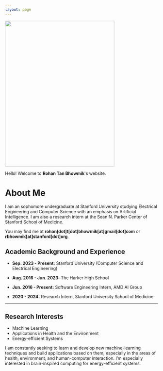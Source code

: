 ```yaml
---
layout: page
---
```



<img src="http://rohan-tan-bhowmik.github.io/rohan.jpg" class="floatpic" width="360" height="480">

Hello! Welcome to **Rohan Tan Bhowmik**'s website.

# About Me

I am an sophomore undergraduate at Stanford University studying Electrical Engineering and Computer Science with an emphasis on Artificial Intelligence. I am also a research intern at the Sean N. Parker Center of Stanford School of Medicine.

<!-- I am passionate about artificial intelligence, constantly seeking to learn and develop new machine-learning techniques and build applications based on them, especially in the areas of health, environment, and human-computer interaction.

Outside of academics, I participate in school orchestra as a clarinetist, play tennis, and volunteer with organizations to help sensory-deficient individuals, including the Baker Institute for Children with Hearing Loss, Starkey Hearing Foundation, and VocaliD. -->

<!-- I am a final-year undergrad majoring in EECS at Fuzhou University and Maynooth University (Combined Degrees). Currently, I serve as a research assistant at the IIoT-Lab, advised by [Prof. Zhezhuang Xu](https://www.researchgate.net/profile/Zhezhuang-Xu) and [Dr. Meng Yuan](https://www.researchgate.net/profile/Meng-Yuan-4). I also spent a lovely summer research program with [Prof. Pietro Liò](https://www.cl.cam.ac.uk/~pl219/) at Cambridge University. Recently, I have been selected as an **AAAI & KDD UC Scholar**. -->

You may find me at **rohan[dot]t[dot]bhowmik[at]gmail[dot]com** or **rbhowmik[at]stanford[dot]org**.

## Academic Background and Experience

- **Sep. 2023 - Present:** Stanford University (Computer Science and Electrical Engineering)
- **Aug. 2016 - Jun. 2023:** The Harker High School


- **Jun. 2016 - Present:** Software Engineering Intern, AMD AI Group 
- **2020 - 2024:** Research Intern, Stanford University School of Medicine 
---

## Research Interests

- Machine Learning
- Applications in Health and the Environment
- Energy-efficient Systems

I am constantly seeking to learn and develop new machine-learning techniques and build applications based on them, especially in the areas of health, environment, and human-computer interaction. I’m especially interested in brain-inspired computing for energy-efficient systems. 

<!-- ---

## News and Updates

- **June 2024**：Very excited to be selected as [KDD UC Scholar](https://kdd2024.kdd.org/call-for-undergraduate-consortium/). See you in Spain!
- **May 2024：**My undergraduate thesis won the Best Project Award (Top 1/300).
- **April 2024：**Our work *BLEGuard* has been accepted to [MobiSys 2024](https://www.sigmobile.org/mobisys/2024/) as a poster paper. See you in Japan!
- **March 2024：**Very excited to get a MPhil offer from Engineering department at Cambridge University!
- **Dec 2023：**Very excited to be selected as [AAAI UC Scholar](https://aaai.org/aaai-conference/undergraduate-consortium-program/). See you in Canada!
- **Aug 2023：**Happy to be awarded the FEPG Scholarship.
- **May 2023：**Happy to be awarded the XiamenAir Scholarship.
- **May 2023：**Collected the Finalist Award in MCM 2023 (Top 1%).
- **Jun 2022：**Started research programme at [Cambridge AI Group](https://www.cl.cam.ac.uk/research/ai/), advised by Prof. Pietro Liò.

<blockquote class="twitter-tweet"><p lang="en" dir="ltr">Thrilled to be an AAAI-UC Scholar at <a href="https://twitter.com/hashtag/AAAI24?src=hash&amp;ref_src=twsrc%5Etfw">#AAAI24</a>, thanks to <a href="https://twitter.com/hashtag/AAAI?src=hash&amp;ref_src=twsrc%5Etfw">#AAAI</a> &amp; <a href="https://twitter.com/hashtag/GoogleExploreCSR?src=hash&amp;ref_src=twsrc%5Etfw">#GoogleExploreCSR</a> for the sponsorship. Grateful for the knowledge gained and new friendships formed.<br><br>Wonderful trip in Vancouver. Looking forward to staying connected with all.<a href="https://twitter.com/hashtag/AAAI24?src=hash&amp;ref_src=twsrc%5Etfw">#AAAI24</a> <a href="https://twitter.com/hashtag/Vancouver?src=hash&amp;ref_src=twsrc%5Etfw">#Vancouver</a> <a href="https://twitter.com/hashtag/GoogleExploreCSR?src=hash&amp;ref_src=twsrc%5Etfw">#GoogleExploreCSR</a> <a href="https://t.co/wUQUp8XlSM">pic.twitter.com/wUQUp8XlSM</a></p>&mdash; Hanlin CAI (seeking a PhD position 2025) (@lancecai2002) <a href="https://twitter.com/lancecai2002/status/1762210025173344260?ref_src=twsrc%5Etfw">February 26, 2024</a></blockquote> <script async src="https://platform.twitter.com/widgets.js" charset="utf-8"></script>
 -->
